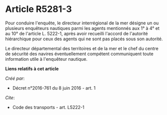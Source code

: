 # Article R5281-3

Pour conduire l'enquête, le directeur interrégional de la mer désigne un ou plusieurs enquêteurs nautiques parmi les agents
mentionnés aux 1° à 4° et au 10° de l'article L. 5222-1, après avoir recueilli l'accord de l'autorité hiérarchique pour ceux
des agents qui ne sont pas placés sous son autorité. 

Le directeur départemental des territoires et de la mer et le chef du centre de sécurité des navires éventuellement compétent
communiquent toute information utile à l'enquêteur nautique.

**Liens relatifs à cet article**

_Créé par_:

  - Décret n°2016-761 du 8 juin 2016 - art. 1

_Cite_:

  - Code des transports - art. L5222-1

